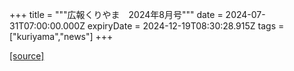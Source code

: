 +++
title = """広報くりやま　2024年8月号"""
date = 2024-07-31T07:00:00.000Z
expiryDate = 2024-12-19T08:30:28.915Z
tags = ["kuriyama","news"]
+++


[[source]](https://www.town.kuriyama.hokkaido.jp/site/koho/28223.html)
